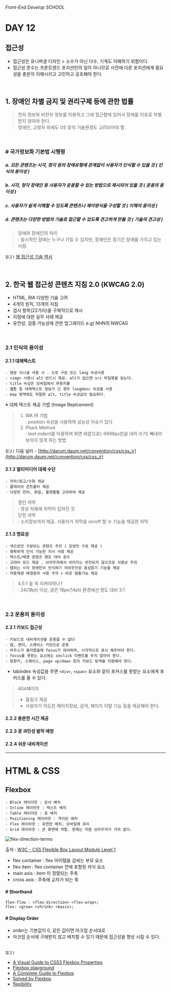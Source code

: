 ###### Front-End Develop SCHOOL

# DAY 12
 

## 접근성
- 접근성은 유니버셜 디자인  > 소수가 아닌 다수, 기계도 이해하기 위함이다.
- 접근성 준수는 프론트엔드 포지션만의 일이 아니므로 사전에 다른 포지션에게 필요성을 충분히 이해시키고 고민하고 공조해야 한다.

<br>

## 1. 장애인 차별 금지 및 권리구제 등에 관한 법률
> 전자 정보와 비전자 정보를 이용하고 그에 접근함에 있어서 장애를 이유로 차별받지 않아야 한다.<br>
> 장애인, 고령자 외에도 OS 등의 기술환경도 고려되어야 함.
<br>

### # 국가정보화 기본법 시행령
#####   a. 모든 콘텐츠는 시각, 청각 등의 장애유형에 관계없이 사용자가 인식할 수 있을 것 ( _인식의 용이성_ )
#####   b. 시각, 청각 장애인 등 사용자가 운용할 수 있는 방법으로 제시되어 있을 것 ( _운용의 용이성_ )
#####   c. 사용자가 쉽게 이해할 수 있도록 콘텐츠나 제어방식을 구성할 것 ( _이해의 용이성_ )
#####   d. 콘텐츠는 다양한 방법의 기술로 접근할 수 있도록 견고하게 만들 것 ( _기술의 견고성_ )


> 장애와 장애인의 차이 <br>
> : 일시적인 장애는 누구나 가질 수 있지만, 장애인은 장기간 장애를 가지고 있는 사람.


`참고)` [웹 접근성 기술 백서](http://inside.olleh.com/html/WebAccessibility/2013%EB%85%84%20%EC%9B%B9%20%EC%A0%91%EA%B7%BC%EC%84%B1%20%EA%B8%B0%EC%88%A0%20%EB%B0%B1%EC%84%9C_(%EC%A3%BC)KT.pdf)

<br>

## 2. 한국 웹 접근성 콘텐츠 지침 2.0 (KWCAG 2.0)

* HTML, RIA 다양한 기술 고려
* 4개의 원칙, 13개의 지침
* 검사 항목(22가지)을 구체적으로 제시
* 지침에 대한 실무 사례 제공
* 유연성, 검증 가능성에 관한 업그레이드   e.g) NHN의 NWCAG

<br>

### 2.1 인식의 용이성

#### 2.1.1 대체텍스트

    - 영문 이니셜 사용 시 . 으로 구분 또는 lang 속성사용
    - <img> 사용시 alt 반드시 제공. alt가 없으면 src 파일명을 읽는다.
    - title 속성은 모바일에서 무용지물
    - 웹툰 등 대체텍스트 정보가 긴 경우 longdesc 속성을 사용
    - map 영역에도 적절한 alt, title 속성값이 필요하다.


※ 대체 텍스트 제공 기법 (Image Replcement) <br>
> 1. WA IR 기법 <br>
>  : position 속성을 사용하여 성능상 이슈가 있다<br>
> 2. Phark Method <br>
>  : text-indent를 이용하여 화면 바깥으로(-9999px만큼 내어 쓰기) 빼내어 보이지 않게 하는 방법<br>

`참고)` 다음 널리 - [http://darum.daum.net/convention/css/css_ir](http://darum.daum.net/convention/css/css_ir)


#### 2.1.2 멀티미디어 대체 수단

    - 자막/원고/수화 제공
    - 플레이어 콘트롤러 제공
    - 다양한 언어, 화질, 플랫폼별 고려하여 제공 
 
> 열린 자막<br>
> : 영상 자체에 자막이 입혀진 것<br>
> 닫힌 자막<br>
> : 소리정보까지 제공. 사용자가 자막을 on/off 할 수 기능을 제공한 자막
 

#### 2.1.3 명료성

    - 색으로만 구분되는 콘텐츠 주의 ( 모양의 구분 제공 )
    - 명확하게 인식 가능한 지시 사항 제공   
    - 텍스트/배경 콘텐츠 명도 대비 준수
    - 고대비 모드 제공 , 브라우저에서 이미지는 반전되지 않으므로 사용상 주의
    - 캡차는 시각 장애인이 인식하기 어려우므로 음성듣기 기능을 제공
    - 자동재생 배경음악 사용 주의 > 바로 멈춤기능 제공

> 4.5:1 을 꼭 지켜야하나?<br>
> : 24(18pt) 이상, 굵은 18px(14pt) 환경에선 명도 대비 3:1 

<br>

### 2.2 운용의 용이성

#### 2.2.1 키보드 접근성

    - 키보드로 내비게이션을 운용할 수 없다
    - 탭, 엔터, 스페이스 키만으로 운용
    - 마우스가 올라왔을때 focus가 와야하며, 시각적으로 표시 해주어야 한다.
    - focus를 못받는 요소에는 onclick 이벤트를 주지 않아야 한다.
    - 방향키, 스페이스, page up/down 등의 키보드 탐색을 지원해야 한다.

* tabindex 속성값을 주면 `<div>`, `<span>` 요소와 같이 포커스를 못받는 요소에게 포커스를 줄 수 있다.

> 404페이지
> - 홈링크 제공
> - 사용자가 의도한 페이지정보, 검색, 페이지 이탈 기능 등을 제공해야 한다. 

#### 2.2.2 충분한 시간 제공

#### 2.2.3 광 과민성 발작 예방

#### 2.2.4 쉬운 내비게이션 

---

# HTML & CSS

## Flexbox 

    - Block 레이아웃 : 문서 배치
    - Inline 레이아웃 : 텍스트 배치
    - Table 레이아웃 : 표 배치 
    - Positioning 레이아웃 : 격리된 배치
    - Flex 레이아웃 : 유연한 배치, 모바일에 유리 
    - Grid 레이아웃 : 큰 화면에 적합. 현재는 지원 브라우저가 거의 없다.

![flex-direction-terms](https://www.w3.org/TR/2014/WD-css-flexbox-1-20140925/images/flex-direction-terms.svg)

출처 : [W3C - CSS Flexible Box Layout Module Level 1](https://www.w3.org/TR/2014/WD-css-flexbox-1-20140925/#box-model)

* flex container : flex 아이템을 감싸는 부모 요소
* flex item : flex container 안에 포함된 자식 요소
* main axis : item 이 정렬되는 주축
* cross axis : 주축에 교차가 되는 축

#### # Shorthand
```
flex-flow : <flex-direction> <flex-wrap>;
flex: <grow> <shrink> <basis>;
```

#### # Display Order
- order는 기본값이 0, 같은 값이면 마크업 순서대로
- 마크업 순서에 구애받지 않고 배치할 수 있기 때문에 접근성을 향상 시킬 수 있다.
<br><br>

`참고)` 

- [A Visual Guide to CSS3 Flexbox Properties](https://scotch.io/tutorials/a-visual-guide-to-css3-flexbox-properties)
- [Flexbox playground](https://codepen.io/enxaneta/full/adLPwv/)
- [A Complete Guide to Flexbox](https://css-tricks.com/snippets/css/a-guide-to-flexbox/)
- [Solved by Flexbox](https://philipwalton.github.io/solved-by-flexbox/)
- [flexibility](https://github.com/jonathantneal/flexibility)